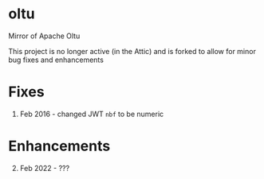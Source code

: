 # oltu
Mirror of Apache Oltu

This project is no longer active (in the Attic) and is forked to allow for minor bug fixes and enhancements

Fixes
=====
1. Feb 2016 - changed JWT `nbf` to be numeric


Enhancements
============
2. Feb 2022 - ???
